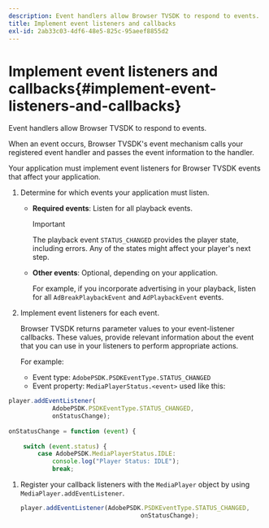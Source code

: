 ```yaml
---
description: Event handlers allow Browser TVSDK to respond to events.
title: Implement event listeners and callbacks
exl-id: 2ab33c03-4df6-48e5-825c-95aeef8855d2
---
```

# Implement event listeners and callbacks{#implement-event-listeners-and-callbacks}

Event handlers allow Browser TVSDK to respond to events.

When an event occurs, Browser TVSDK's event mechanism calls your registered event handler and passes the event information to the handler.

Your application must implement event listeners for Browser TVSDK events that affect your application. 

1. Determine for which events your application must listen.

    * **Required events**: Listen for all playback events.     
    
      >[!IMPORTANT]
      >
      >The playback event `STATUS_CHANGED` provides the player state, including errors. Any of the states might affect your player's next step.

    * **Other events**: Optional, depending on your application.

      For example, if you incorporate advertising in your playback, listen for all `AdBreakPlaybackEvent` and `AdPlaybackEvent` events.

1. Implement event listeners for each event.

   Browser TVSDK returns parameter values to your event-listener callbacks. These values, provide relevant information about the event that you can use in your  listeners  to perform appropriate actions.

   For example:

   * Event type: `AdobePSDK.PSDKEventType.STATUS_CHANGED` 
   * Event property: `MediaPlayerStatus.<event>` used like this: 

  ```js
  player.addEventListener( 
              AdobePSDK.PSDKEventType.STATUS_CHANGED,  
              onStatusChange); 
   
  onStatusChange = function (event) { 
   
      switch (event.status) { 
          case AdobePSDK.MediaPlayerStatus.IDLE: 
              console.log("Player Status: IDLE"); 
              break;
  ```

1. Register your callback  listeners  with the `MediaPlayer` object  by using `MediaPlayer.addEventListener`.

   ```js
   player.addEventListener(AdobePSDK.PSDKEventType.STATUS_CHANGED,  
                                    onStatusChange);
   ```
